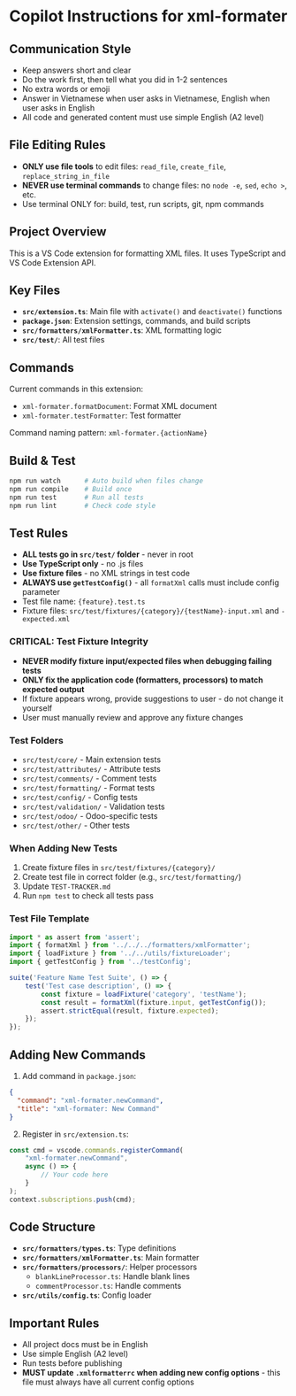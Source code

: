 # Copilot Instructions for xml-formater

## Communication Style
- Keep answers short and clear
- Do the work first, then tell what you did in 1-2 sentences
- No extra words or emoji
- Answer in Vietnamese when user asks in Vietnamese, English when user asks in English
- All code and generated content must use simple English (A2 level)

## File Editing Rules
- **ONLY use file tools** to edit files: `read_file`, `create_file`, `replace_string_in_file`
- **NEVER use terminal commands** to change files: no `node -e`, `sed`, `echo >`, etc.
- Use terminal ONLY for: build, test, run scripts, git, npm commands

## Project Overview
This is a VS Code extension for formatting XML files. It uses TypeScript and VS Code Extension API.

## Key Files
- **`src/extension.ts`**: Main file with `activate()` and `deactivate()` functions
- **`package.json`**: Extension settings, commands, and build scripts
- **`src/formatters/xmlFormatter.ts`**: XML formatting logic
- **`src/test/`**: All test files

## Commands
Current commands in this extension:
- `xml-formater.formatDocument`: Format XML document
- `xml-formater.testFormatter`: Test formatter

Command naming pattern: `xml-formater.{actionName}`

## Build & Test
```bash
npm run watch      # Auto build when files change
npm run compile    # Build once
npm run test       # Run all tests
npm run lint       # Check code style
```

## Test Rules
- **ALL tests go in `src/test/` folder** - never in root
- **Use TypeScript only** - no .js files
- **Use fixture files** - no XML strings in test code
- **ALWAYS use `getTestConfig()`** - all `formatXml` calls must include config parameter
- Test file name: `{feature}.test.ts`
- Fixture files: `src/test/fixtures/{category}/{testName}-input.xml` and `-expected.xml`

### CRITICAL: Test Fixture Integrity
- **NEVER modify fixture input/expected files when debugging failing tests**
- **ONLY fix the application code (formatters, processors) to match expected output**
- If fixture appears wrong, provide suggestions to user - do not change it yourself
- User must manually review and approve any fixture changes

### Test Folders
- `src/test/core/` - Main extension tests
- `src/test/attributes/` - Attribute tests
- `src/test/comments/` - Comment tests
- `src/test/formatting/` - Format tests
- `src/test/config/` - Config tests
- `src/test/validation/` - Validation tests
- `src/test/odoo/` - Odoo-specific tests
- `src/test/other/` - Other tests

### When Adding New Tests
1. Create fixture files in `src/test/fixtures/{category}/`
2. Create test file in correct folder (e.g., `src/test/formatting/`)
3. Update `TEST-TRACKER.md`
4. Run `npm test` to check all tests pass

### Test File Template
```typescript
import * as assert from 'assert';
import { formatXml } from '../../../formatters/xmlFormatter';
import { loadFixture } from '../../utils/fixtureLoader';
import { getTestConfig } from '../testConfig';

suite('Feature Name Test Suite', () => {
    test('Test case description', () => {
        const fixture = loadFixture('category', 'testName');
        const result = formatXml(fixture.input, getTestConfig());
        assert.strictEqual(result, fixture.expected);
    });
});
```

## Adding New Commands
1. Add command in `package.json`:
```json
{
  "command": "xml-formater.newCommand",
  "title": "xml-formater: New Command"
}
```

2. Register in `src/extension.ts`:
```typescript
const cmd = vscode.commands.registerCommand(
    "xml-formater.newCommand",
    async () => {
        // Your code here
    }
);
context.subscriptions.push(cmd);
```

## Code Structure
- **`src/formatters/types.ts`**: Type definitions
- **`src/formatters/xmlFormatter.ts`**: Main formatter
- **`src/formatters/processors/`**: Helper processors
  - `blankLineProcessor.ts`: Handle blank lines
  - `commentProcessor.ts`: Handle comments
- **`src/utils/config.ts`**: Config loader

## Important Rules
- All project docs must be in English
- Use simple English (A2 level)
- Run tests before publishing
- **MUST update `.xmlformatterrc` when adding new config options** - this file must always have all current config options
